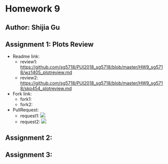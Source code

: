 # Homework 9
## Author: Shijia Gu

## Assignment 1: Plots Review 
- Readme link: 
  - review1: https://github.com/sg5718/PUI2018_sg5718/blob/master/HW9_sg5718/wz1405_plotreview.md
  - review2: https://github.com/sg5718/PUI2018_sg5718/blob/master/HW9_sg5718/skp454_plotreview.md
- Fork link: 
  - fork1: 
  - fork2:
- PullRequest: 
  - request1: ![](https://github.com/sg5718/PUI2018_sg5718/blob/master/HW6_sg5718/Assignment_1_pullrequest_sg5718.png)
  - request2: ![](https://github.com/sg5718/PUI2018_sg5718/blob/master/HW6_sg5718/Assignment_1_pullrequest_sg5718.png)

## Assignment 2:

## Assignment 3:
